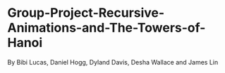 # Group-Project-Recursive-Animations-and-The-Towers-of-Hanoi
By Bibi Lucas, Daniel Hogg, Dyland Davis, Desha Wallace and James Lin

